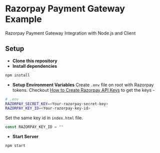 # Razorpay Payment Gateway Example

Razorpay Payment Gateway Integration with Node.js and Client

## Setup

- **Clone this repository**
- **Install dependencies**
```sh
npm install
```
- **Setup Environment Variables**
Create `.env` file on root with Razorpay tokens. Checkout [How to Create Razorpay API Keys](https://razorpay.com/docs/payments/dashboard/settings/api-keys/) to get the keys -
```sh
# .env
RAZORPAY_SECRET_KEY=<Your-razorpay-secret-key>
RAZORPAY_KEY_ID=<Your-razorpay-key-id>
```
Set the same key id in `index.html` file.
```js
const RAZORPAY_KEY_ID = ""
```
- **Start Server**
```sh
npm start
```

